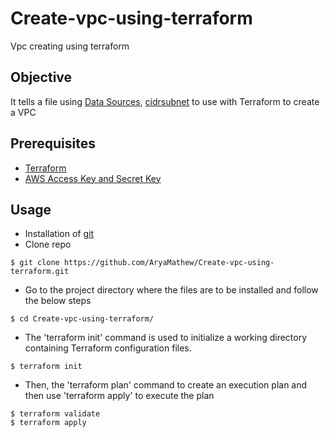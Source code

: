 # Create-vpc-using-terraform
Vpc creating using terraform
## Objective
It tells a file using [Data Sources](https://registry.terraform.io/providers/hashicorp/aws/latest/docs/data-sources/regions), [cidrsubnet](https://www.terraform.io/docs/language/functions/cidrsubnet.html) to use with Terraform to create a VPC

## Prerequisites
- [Terraform](https://learn.hashicorp.com/tutorials/terraform/install-cli?in=terraform/aws-get-started)
- [AWS Access Key and Secret Key](https://docs.aws.amazon.com/IAM/latest/UserGuide/id_users_create.html)

## Usage
- Installation of [git](https://learn.hashicorp.com/tutorials/terraform/install-cli?in=terraform/aws-get-started)
- Clone repo

`$ git clone https://github.com/AryaMathew/Create-vpc-using-terraform.git`

- Go to the project directory where the files are to be installed and follow the below steps

`$ cd Create-vpc-using-terraform/`

- The 'terraform init' command is used to initialize a working directory containing Terraform configuration files.

`$ terraform init`

- Then, the 'terraform plan' command to create an execution plan and then use 'terraform apply' to execute the plan

```
$ terraform validate
$ terraform apply


